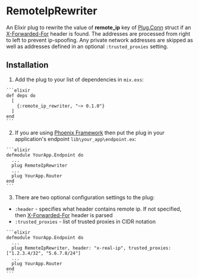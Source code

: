 # RemoteIpRewriter

An Elixir plug to rewrite the value of **remote_ip** key of [Plug.Conn](https://hexdocs.pm/plug/Plug.Conn.html) struct if an [X-Forwarded-For](https://en.wikipedia.org/wiki/X-Forwarded-For) header is found.
The addresses are processed from right to left to prevent ip-spoofing.
Any private network addresses are skipped as well as addresses defined in an optional `:trusted_proxies` setting.

## Installation

  1. Add the plug to your list of dependencies in `mix.exs`:

    ```elixir
    def deps do
      [
        {:remote_ip_rewriter, "~> 0.1.0"}
      ]
    end
    ```

  2. If you are using [Phoenix Framework](http://www.phoenixframework.org/) then put the plug in your application's endpoint `lib\your_app\endpoint.ex`:

    ```elixir
    defmodule YourApp.Endpoint do
      ...
      plug RemoteIpRewriter
      ...
      plug YourApp.Router
    end
    ```
    
   3. There are two optional configuration settings to the plug:
   * `:header` - specifies what header contains remote ip. If not specified, then [X-Forwarded-For](https://en.wikipedia.org/wiki/X-Forwarded-For) header is parsed
   * `:trusted_proxies` - list of trusted proxies in CIDR notation

    ```elixir
    defmodule YourApp.Endpoint do
      ...
      plug RemoteIpRewriter, header: "x-real-ip", trusted_proxies: ["1.2.3.4/32", "5.6.7.8/24"]
      ...
      plug YourApp.Router
    end
    ```
